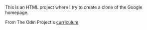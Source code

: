 This is an HTML project where I try to create a clone of the Google homepage.

From The Odin Project's [curriculum](http://www.theodinproject.com/courses/web-development-101/lessons/html-css)